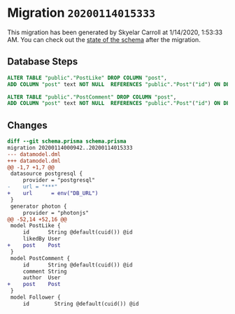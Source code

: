 # Migration `20200114015333`

This migration has been generated by Skyelar Carroll at 1/14/2020, 1:53:33 AM.
You can check out the [state of the schema](./schema.prisma) after the migration.

## Database Steps

```sql
ALTER TABLE "public"."PostLike" DROP COLUMN "post",
ADD COLUMN "post" text NOT NULL  REFERENCES "public"."Post"("id") ON DELETE RESTRICT;

ALTER TABLE "public"."PostComment" DROP COLUMN "post",
ADD COLUMN "post" text NOT NULL  REFERENCES "public"."Post"("id") ON DELETE RESTRICT;
```

## Changes

```diff
diff --git schema.prisma schema.prisma
migration 20200114000942..20200114015333
--- datamodel.dml
+++ datamodel.dml
@@ -1,7 +1,7 @@
 datasource postgresql {
     provider = "postgresql"
-    url = "***"
+    url      = env("DB_URL")
 }
 generator photon {
     provider = "photonjs"
@@ -52,14 +52,16 @@
 model PostLike {
     id      String @default(cuid()) @id
     likedBy User
+    post    Post
 }
 model PostComment {
     id      String @default(cuid()) @id
     comment String
     author  User
+    post    Post
 }
 model Follower {
     id        String @default(cuid()) @id
```


